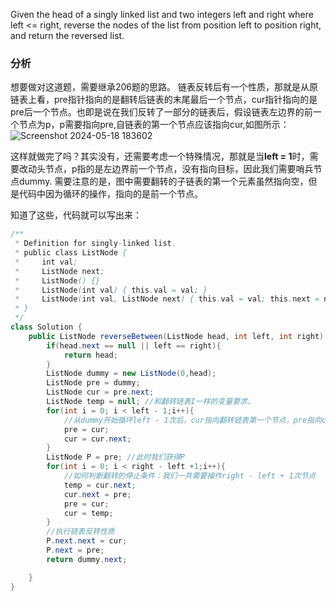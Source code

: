 Given the head of a singly linked list and two integers left and right where left <= right, reverse the nodes of the list from position left to position right, and return the reversed list.

### 分析
想要做对这道题，需要继承206题的思路。
链表反转后有一个性质，那就是从原链表上看，pre指针指向的是翻转后链表的末尾最后一个节点，cur指针指向的是pre后一个节点。也即是说在我们反转了一部分的链表后，假设链表左边界的前一个节点为p，p需要指向pre,自链表的第一个节点应该指向cur,如图所示：
![Screenshot 2024-05-18 183602](https://github.com/liu2su/LeetcodeWhy/assets/96462566/a068f1d5-4490-4c41-9fbf-037937149836)

这样就做完了吗？其实没有，还需要考虑一个特殊情况，那就是当**left = 1**时，需要改动头节点，p指的是左边界前一个节点，没有指向目标，因此我们需要哨兵节点dummy.
需要注意的是，图中需要翻转的子链表的第一个元素虽然指向空，但是代码中因为循环的操作，指向的是前一个节点。

知道了这些，代码就可以写出来：
```java
/**
 * Definition for singly-linked list.
 * public class ListNode {
 *     int val;
 *     ListNode next;
 *     ListNode() {}
 *     ListNode(int val) { this.val = val; }
 *     ListNode(int val, ListNode next) { this.val = val; this.next = next; }
 * }
 */
class Solution {
    public ListNode reverseBetween(ListNode head, int left, int right) {
        if(head.next == null || left == right){
            return head;
        }
        ListNode dummy = new ListNode(0,head);
        ListNode pre = dummy;
        ListNode cur = pre.next;
        ListNode temp = null; //和翻转链表I一样的变量要求。
        for(int i = 0; i < left - 1;i++){
            //从dummy开始循环left - 1次后，cur指向翻转链表第一个节点，pre指向cur前一个节点。
            pre = cur;
            cur = cur.next;
        }
        ListNode P = pre; //此时我们获得P
        for(int i = 0; i < right - left +1;i++){
            //如何判断翻转的停止条件：我们一共需要操作right - left + 1次节点
            temp = cur.next;
            cur.next = pre;
            pre = cur;
            cur = temp;
        }
        //执行链表反转性质
        P.next.next = cur;
        P.next = pre;
        return dummy.next;

    }
}
```
